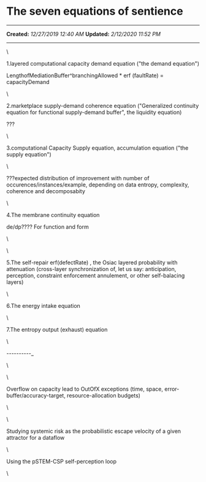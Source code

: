 The seven equations of sentience
================================

  -------------- -----------------------
  **Created:**   *12/27/2019 12:40 AM*
  **Updated:**   *2/12/2020 11:52 PM*
  -------------- -----------------------

\

1.layered computational capacity demand equation ("the demand equation")

LengthofMediationBuffer\^branchingAllowed \* erf (faultRate) =
capacityDemand

\

2.marketplace supply-demand coherence equation ("Generalized continuity
equation for functional supply-demand buffer", the liquidity equation)

???

\

3.computational Capacity Supply equation, accumulation equation ("the
supply equation")

\

???expected distribution of improvement with number of
occurences/instances/example, depending on data entropy, complexity,
coherence and decomposabity

\

4.The membrane continuity equation

de/dp???? For function and form

\

\

5.The self-repair erf(defectRate) , the Osiac layered probability with
attenuation (cross-layer synchronization of, let us say: anticipation,
perception, constraint enforcement annulement, or other self-balacing
layers)

\

6.The energy intake equation

\

7.The entropy output (exhaust) equation

\

----------\_

\

\

Overflow on capacity lead to OutOfX exceptions (time, space,
error-buffer/accuracy-target, resource-allocation budgets)

\

\

Studying systemic risk as the probabilistic escape velocity of a given
attractor for a dataflow

\

Using the pSTEM-CSP self-perception loop

\

 

